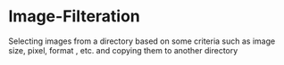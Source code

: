 # Image-Filteration
Selecting images from a directory based on some criteria such as image size, pixel, format , etc. and copying them to another directory
